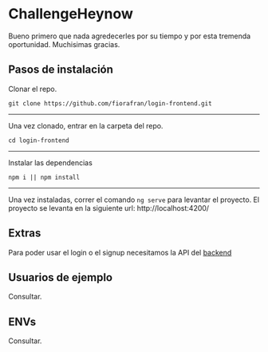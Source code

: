 # ChallengeHeynow

Bueno primero que nada agredecerles por su tiempo y por esta tremenda oportunidad. Muchisimas gracias. 

## Pasos de instalación

Clonar el repo.

`git clone https://github.com/fiorafran/login-frontend.git`

---
Una vez clonado, entrar en la carpeta del repo.

`cd login-frontend`

---
Instalar las dependencias

`npm i || npm install`

---

Una vez instaladas, correr el comando `ng serve` para levantar el proyecto. El proyecto se levanta en la siguiente url: http://localhost:4200/

## Extras

Para poder usar el login o el signup necesitamos la API del [backend](https://github.com/fiorafran/login-backend)

## Usuarios de ejemplo
Consultar.

## ENVs
Consultar.
